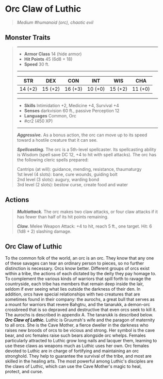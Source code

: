 # Orc Claw of Luthic
>*Medium #humanoid (orc), chaotic evil*
## Monster Traits
>___
>- **Armor Class** 14 (hide armor)
>- **Hit Points** 45 (6d8 + 18)
>- **Speed** 30 ft.
>___
>|STR|DEX|CON|INT|WIS|CHA|
>|:---:|:---:|:---:|:---:|:---:|:---:|
>|14 (+2)|15 (+2)|16 (+3)|10 (+0)|15 (+2)|11 (+0)|
>___
>- **Skills** Intimidation +2, Medicine +4, Survival +4
>- **Senses** darkvision 60 ft., passive Perception 12
>- **Languages** Common, Orc
>- #cr2 (450 XP)
>___
>***Aggressive.*** As a bonus action, the orc can move up to its speed toward a hostile creature that it can see.  
>
>***Spellcasting.*** The orc is a 5th-level spellcaster. Its spellcasting ability is Wisdom (spell save DC 12, +4 to hit with spell attacks). The orc has the following cleric spells prepared:  
>
>Cantrips (at will): guidance, mending, resistance, thaumaturgy  
>1st level (4 slots): bane, cure wounds, guiding bolt  
>2nd level (3 slots): augury, warding bond  
>3rd level (2 slots): bestow curse, create food and water  
>
## Actions
>***Multiattack.*** The orc makes two claw attacks, or four claw attacks if it has fewer than half of its hit points remaining.  
>
>***Claw.*** Melee Weapon Attack: +4 to hit, reach 5 ft., one target. Hit: 6 (1d8 + 2) slashing damage.
## Orc Claw of Luthic
To the common folk of the world, an orc is an orc. They know that any one of these savages can tear an ordinary person to pieces, so no further distinction is necessary.
Orcs know better. Different groups of orcs exist within a tribe, the actions of each dictated by the deity they pay homage to. To complement the various kinds of warriors that spill forth to ravage the countryside, each tribe has members that remain deep inside the lair, seldom if ever seeing what lies outside the darkness of their den.
In addition, orcs have special relationships with two creatures that are sometimes found in their company: the aurochs, a great bull that serves as a mount for warriors that revere Bahgtru, and the tanarukk, a demon-orc crossbreed that is so depraved and destructive that even orcs seek to kill it. The aurochs is described in appendix A. The tanarukk is described below.
***Orc Claw of Luthic.*** Luthic is Gruumsh's wife and the paragon of maternity to all orcs. She is the Cave Mother, a fierce dweller in the darkness who raises new broods of orcs to be vicious and strong. Her symbol is the cave bear, and orc females raise such bears alongside orc whelps. Females particularly attracted to Luthic grow long nails and lacquer them, learning to use these claws as weapons much as Luthic uses her own.
Orc females devoted to Luthic are in charge of fortifying and maintaining an orc stronghold. They help to guarantee the survival of the tribe, and most are skilled in the healing arts. The most powerful among Luthic's disciples are the claws of Luthic, which can use the Cave Mother's magic to heal, protect, and curse.